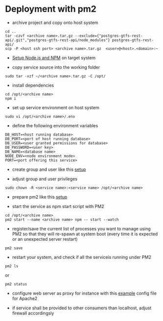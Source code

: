 # Deployment with pm2

* archive project and copy onto host system
```
cd ..
tar -czvf <archive name>.tar.gz --exclude={"postgres-gtfs-rest-api/.git","postgres-gtfs-rest-api/node_modules"} postgres-gtfs-rest-api/
scp -P <host ssh port> <archive name>.tar.gz  <user>@<host>.<domain>:~
```

* [Setup Node.js and NPM](https://github.com/Software-Ingenieur-Begerad/setup/blob/main/doc/node.md) on target system

* copy service source into the working folder
```
sudo tar -xzf ~/<archive name>.tar.gz -C /opt/
```

* install dependencies
```
cd /opt/<archive name>
npm i
```

* set up service environment on host system
```
sudo vi /opt/<archive name>/.env
```

* define the following environment variables
```
DB_HOST=<host running database>
DB_PORT=<port of host running database>
DB_USER=<user granted permissions for database>
DB_PASSWORD=<user key>
DB_NAME=<database name>
NODE_ENV=<node environment mode>
PORT=<port offering this service>
```

* create group and user <service name>
like this [setup](https://github.com/Software-Ingenieur-Begerad/setup/blob/main/doc/grp-usr.md)

* adjust group and user privileges
```
sudo chown -R <service name>:<service name> /opt/<archive name>
```

* prepare pm2 like this [setup](https://github.com/Software-Ingenieur-Begerad/setup/blob/main/doc/pm2.md)

* start the service as npm start script with PM2
```
cd /opt/<archive name>
pm2 start --name <archive name> npm -- start --watch
```

* register/save the current list of processes you want to manage using PM2 so that they will re-spawn at system boot (every time it is expected or an unexpected server restart)
```
pm2 save
```

* restart your system, and check if all the serviceis running under PM2
```
pm2 ls
```
or
```
pm2 status
```

* configure web server as proxy for instance with this
[example](../etc/apache2/sites-available/example.conf)
config file for Apache2

* if service shall be provided to other consumers than localhost, adjust firewall accordingsly
